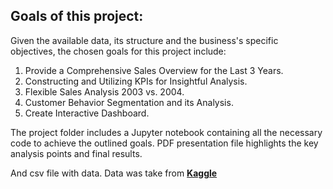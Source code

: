 ## Goals of this project: 

Given the available data, its structure and the business's specific objectives, the chosen goals for this project include:

1. Provide a Comprehensive Sales Overview for the Last 3 Years.
2. Constructing and Utilizing KPIs for Insightful Analysis. 
3. Flexible Sales Analysis 2003 vs. 2004. 
4. Customer Behavior Segmentation and its Analysis.
5. Create Interactive Dashboard.

The project folder includes a Jupyter notebook containing all the necessary code to achieve the outlined goals. PDF presentation file highlights the key analysis points and final results. 

And csv file with data. Data was take from [**Kaggle**](https://www.kaggle.com/datasets/kyanyoga/sample-sales-data)
